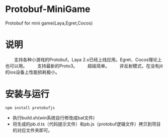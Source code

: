 # Protobuf-MiniGame
Protobuf for mini game(Laya,Egret,Cocos)
# 说明
&emsp;&emsp;支持各种小游戏的Protobuf。Laya 2.x已经上线应用。Egret、Cocos理论上也可以用。
&emsp;&emsp;支持最新的Proto3。
&emsp;&emsp;超级简单。
&emsp;&emsp;非反射模式，在没有jit的ios设备上性能损耗极小。
# 安装与运行
```
npm install protobufjs
```
* 执行build.sh(win系统自行修改成bat文件)
* 将生成的pb.d.ts（代码提示文件）和pb.js（protobuf逻辑文件）拷贝到项目的对应文件夹即可。
